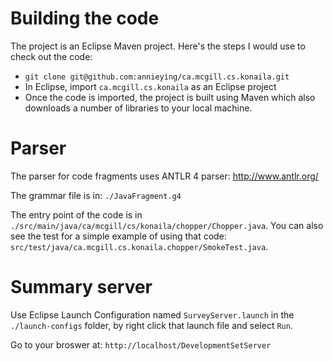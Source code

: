 # Building the code

The project is an Eclipse Maven project.  Here's the steps I would use to check out the code:

* `git clone git@github.com:annieying/ca.mcgill.cs.konaila.git`
* In Eclipse, import `ca.mcgill.cs.konaila` as an Eclipse project
* Once the code is imported, the project is built using Maven which also downloads a number of libraries to your local machine.


# Parser

The parser for code fragments uses ANTLR 4 parser: http://www.antlr.org/

The grammar file is in: `./JavaFragment.g4`

The entry point of the code is in `./src/main/java/ca/mcgill/cs/konaila/chopper/Chopper.java`.  You can also see the test for a simple example of using that code: `src/test/java/ca.mcgill.cs.konaila.chopper/SmokeTest.java`.

# Summary server

Use Eclipse Launch Configuration named `SurveyServer.launch` in the `./launch-configs` folder, by right click that launch file and select `Run`.

Go to your broswer at: `http://localhost/DevelopmentSetServer`